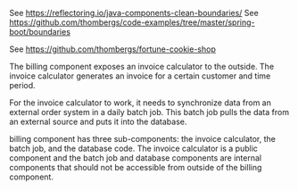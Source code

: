 See https://reflectoring.io/java-components-clean-boundaries/
See https://github.com/thombergs/code-examples/tree/master/spring-boot/boundaries

See https://github.com/thombergs/fortune-cookie-shop


The billing component exposes an invoice calculator to the outside. The invoice calculator generates an invoice for a certain customer and time period.

For the invoice calculator to work, it needs to synchronize data from an external order system in a daily batch job. This batch job pulls the data from an external source and puts it into the database.

billing component has three sub-components: the invoice calculator, the batch job, and the database code. The invoice calculator is a public component and the batch job and database components are internal components that should not be accessible from outside of the billing component.
